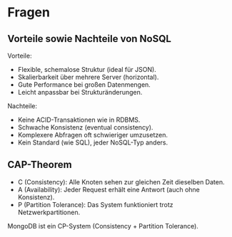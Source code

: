 # Fragen
## Vorteile sowie Nachteile von NoSQL

Vorteile:
  * Flexible, schemalose Struktur (ideal für JSON).
  * Skalierbarkeit über mehrere Server (horizontal).
  * Gute Performance bei großen Datenmengen.
  * Leicht anpassbar bei Strukturänderungen.

Nachteile:
  * Keine ACID-Transaktionen wie in RDBMS.
  * Schwache Konsistenz (eventual consistency).
  * Komplexere Abfragen oft schwieriger umzusetzen.
  * Kein Standard (wie SQL), jeder NoSQL-Typ anders.

## CAP-Theorem
  * C (Consistency): Alle Knoten sehen zur gleichen Zeit dieselben Daten.
  * A (Availability): Jeder Request erhält eine Antwort (auch ohne Konsistenz).
  * P (Partition Tolerance): Das System funktioniert trotz Netzwerkpartitionen.

MongoDB ist ein CP-System (Consistency + Partition Tolerance).